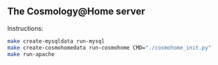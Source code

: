 The Cosmology@Home server
-------------------------

Instructions:
```bash
make create-mysqldata run-mysql
make create-cosmohomedata run-cosmohome CMD="./cosmohome_init.py"
make run-apache
```
